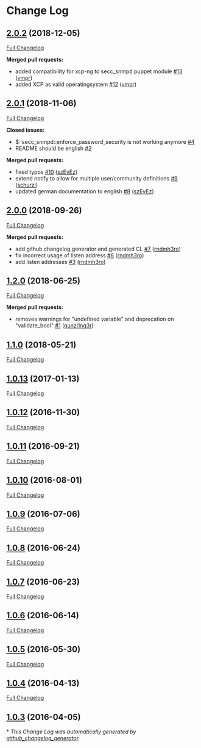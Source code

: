 # Change Log

## [2.0.2](https://github.com/T-Systems-MMS/puppet-secc_snmpd/tree/2.0.2) (2018-12-05)

[Full Changelog](https://github.com/T-Systems-MMS/puppet-secc_snmpd/compare/2.0.1...2.0.2)

**Merged pull requests:**

- added compatibility for xcp-ng to secc\_snmpd puppet module [\#13](https://github.com/T-Systems-MMS/puppet-secc_snmpd/pull/13) ([vmpr](https://github.com/vmpr))
- added XCP as valid operatingsystem [\#12](https://github.com/T-Systems-MMS/puppet-secc_snmpd/pull/12) ([vmpr](https://github.com/vmpr))

## [2.0.1](https://github.com/T-Systems-MMS/puppet-secc_snmpd/tree/2.0.1) (2018-11-06)
[Full Changelog](https://github.com/T-Systems-MMS/puppet-secc_snmpd/compare/2.0.0...2.0.1)

**Closed issues:**

- $::secc\_snmpd::enforce\_password\_security is not working anymore [\#4](https://github.com/T-Systems-MMS/puppet-secc_snmpd/issues/4)
- README should be english [\#2](https://github.com/T-Systems-MMS/puppet-secc_snmpd/issues/2)

**Merged pull requests:**

- fixed typos [\#10](https://github.com/T-Systems-MMS/puppet-secc_snmpd/pull/10) ([szEvEz](https://github.com/szEvEz))
- extend notify to allow for multiple user/community definitions [\#9](https://github.com/T-Systems-MMS/puppet-secc_snmpd/pull/9) ([schurzi](https://github.com/schurzi))
- updated german documentation to english [\#8](https://github.com/T-Systems-MMS/puppet-secc_snmpd/pull/8) ([szEvEz](https://github.com/szEvEz))

## [2.0.0](https://github.com/T-Systems-MMS/puppet-secc_snmpd/tree/2.0.0) (2018-09-26)
[Full Changelog](https://github.com/T-Systems-MMS/puppet-secc_snmpd/compare/1.2.0...2.0.0)

**Merged pull requests:**

- add github changelog generator and generated CL [\#7](https://github.com/T-Systems-MMS/puppet-secc_snmpd/pull/7) ([rndmh3ro](https://github.com/rndmh3ro))
- fix incorrect usage of listen address [\#6](https://github.com/T-Systems-MMS/puppet-secc_snmpd/pull/6) ([rndmh3ro](https://github.com/rndmh3ro))
- add listen addresses [\#3](https://github.com/T-Systems-MMS/puppet-secc_snmpd/pull/3) ([rndmh3ro](https://github.com/rndmh3ro))

## [1.2.0](https://github.com/T-Systems-MMS/puppet-secc_snmpd/tree/1.2.0) (2018-06-25)
[Full Changelog](https://github.com/T-Systems-MMS/puppet-secc_snmpd/compare/1.1.0...1.2.0)

**Merged pull requests:**

- removes warnings for "undefined variable" and deprecation on "validate\_bool" [\#1](https://github.com/T-Systems-MMS/puppet-secc_snmpd/pull/1) ([gunzl1ng3r](https://github.com/gunzl1ng3r))

## [1.1.0](https://github.com/T-Systems-MMS/puppet-secc_snmpd/tree/1.1.0) (2018-05-21)
[Full Changelog](https://github.com/T-Systems-MMS/puppet-secc_snmpd/compare/1.0.13...1.1.0)

## [1.0.13](https://github.com/T-Systems-MMS/puppet-secc_snmpd/tree/1.0.13) (2017-01-13)
[Full Changelog](https://github.com/T-Systems-MMS/puppet-secc_snmpd/compare/1.0.12...1.0.13)

## [1.0.12](https://github.com/T-Systems-MMS/puppet-secc_snmpd/tree/1.0.12) (2016-11-30)
[Full Changelog](https://github.com/T-Systems-MMS/puppet-secc_snmpd/compare/1.0.11...1.0.12)

## [1.0.11](https://github.com/T-Systems-MMS/puppet-secc_snmpd/tree/1.0.11) (2016-09-21)
[Full Changelog](https://github.com/T-Systems-MMS/puppet-secc_snmpd/compare/1.0.10...1.0.11)

## [1.0.10](https://github.com/T-Systems-MMS/puppet-secc_snmpd/tree/1.0.10) (2016-08-01)
[Full Changelog](https://github.com/T-Systems-MMS/puppet-secc_snmpd/compare/1.0.9...1.0.10)

## [1.0.9](https://github.com/T-Systems-MMS/puppet-secc_snmpd/tree/1.0.9) (2016-07-06)
[Full Changelog](https://github.com/T-Systems-MMS/puppet-secc_snmpd/compare/1.0.8...1.0.9)

## [1.0.8](https://github.com/T-Systems-MMS/puppet-secc_snmpd/tree/1.0.8) (2016-06-24)
[Full Changelog](https://github.com/T-Systems-MMS/puppet-secc_snmpd/compare/1.0.7...1.0.8)

## [1.0.7](https://github.com/T-Systems-MMS/puppet-secc_snmpd/tree/1.0.7) (2016-06-23)
[Full Changelog](https://github.com/T-Systems-MMS/puppet-secc_snmpd/compare/1.0.6...1.0.7)

## [1.0.6](https://github.com/T-Systems-MMS/puppet-secc_snmpd/tree/1.0.6) (2016-06-14)
[Full Changelog](https://github.com/T-Systems-MMS/puppet-secc_snmpd/compare/1.0.5...1.0.6)

## [1.0.5](https://github.com/T-Systems-MMS/puppet-secc_snmpd/tree/1.0.5) (2016-05-30)
[Full Changelog](https://github.com/T-Systems-MMS/puppet-secc_snmpd/compare/1.0.4...1.0.5)

## [1.0.4](https://github.com/T-Systems-MMS/puppet-secc_snmpd/tree/1.0.4) (2016-04-13)
[Full Changelog](https://github.com/T-Systems-MMS/puppet-secc_snmpd/compare/1.0.3...1.0.4)

## [1.0.3](https://github.com/T-Systems-MMS/puppet-secc_snmpd/tree/1.0.3) (2016-04-05)


\* *This Change Log was automatically generated by [github_changelog_generator](https://github.com/skywinder/Github-Changelog-Generator)*
